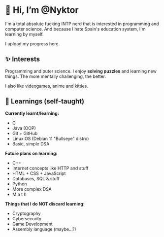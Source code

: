 # 👋 Hi, I’m @Nyktor
I'm a total absolute fucking INTP nerd that is interested in programming and computer science. And because I hate Spain's education system, I'm learning by myself.

I upload my progress here.
## ✨ Interests
Programming and puter science. I enjoy **solving puzzles** and learning new things. The more mentally challenging, the better.

I also like videogames, anime and kitties.
## 🌱 Learnings (self-taught)
**Currently learnt/learning:**
* C
* Java (OOP)
* Git + GitHub
* Linux OS (Debian 11 "Bullseye" distro)
* Basic, simple DSA

**Future plans on learning:**
* C++
* Internet concepts like HTTP and stuff
* HTML + CSS + JavaScript
* Databases, SQL & stuff
* Python
* More complex DSA
* M a t h

**Things that I do NOT discard learning:**
* Cryptography
* Cybersecurity
* Game Development
* Assembly language (maybe...?)

<!---
Nyktor/Nyktor is a ✨ special ✨ repository because its `README.md` (this file) appears on your GitHub profile.
You can click the Preview link to take a look at your changes.
--->
